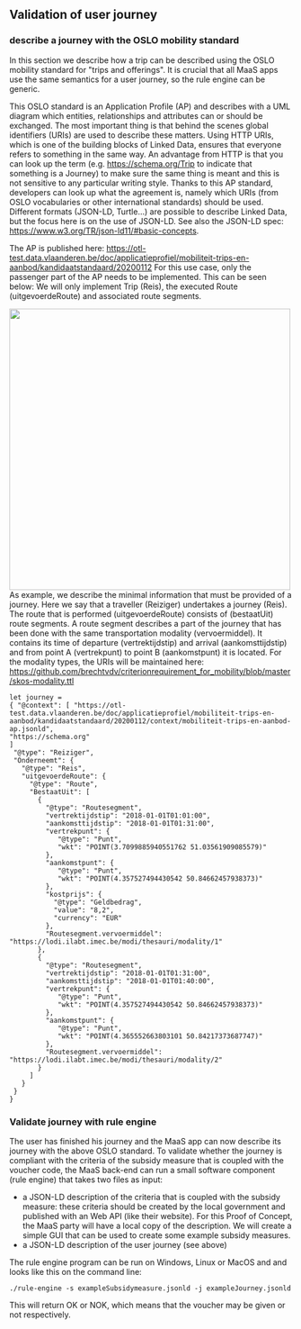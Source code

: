 ## Validation of user journey

### describe a journey with the OSLO mobility standard

In this section we describe how a trip can be described using the OSLO mobility standard for "trips and offerings". It is crucial that all MaaS apps use the same semantics for a user journey, so the rule engine can be generic.

This OSLO standard is an Application Profile (AP) and describes with a UML diagram which entities, relationships and attributes can or should be exchanged. The most important thing is that behind the scenes global identifiers (URIs) are used to describe these matters. Using HTTP URIs, which is one of the building blocks of Linked Data, ensures that everyone refers to something in the same way. An advantage from HTTP is that you can look up the term (e.g. https://schema.org/Trip to indicate that something is a Journey) to make sure the same thing is meant and this is not sensitive to any particular writing style. Thanks to this AP standard, developers can look up what the agreement is, namely which URIs (from OSLO vocabularies or other international standards) should be used. Different formats (JSON-LD, Turtle...) are possible to describe Linked Data, but the focus here is on the use of JSON-LD. See also the JSON-LD spec: https://www.w3.org/TR/json-ld11/#basic-concepts. 

The AP is published here: https://otl-test.data.vlaanderen.be/doc/applicatieprofiel/mobiliteit-trips-en-aanbod/kandidaatstandaard/20200112
For this use case, only the passenger part of the AP needs to be implemented. This can be seen below:
We will only implement Trip (Reis), the executed Route (uitgevoerdeRoute) and associated route segments.

<a href="https://github.com/brechtvdv/third_party_payment_maas/blob/master/provider/oslo-reis.PNG"><img src="https://github.com/brechtvdv/third_party_payment_maas/blob/master/provider/oslo-reis.PNG" align="left" height="500" width="auto" ></a>

As example, we describe the minimal information that must be provided of a journey. Here we say that a traveller (Reiziger) undertakes a journey (Reis). The route that is performed (uitgevoerdeRoute) consists of (bestaatUit) route segments. A route segment describes a part of the journey that has been done with the same transportation modality (vervoermiddel). It contains its time of departure (vertrektijdstip) and arrival (aankomsttijdstip) and from point A (vertrekpunt) to point B (aankomstpunt) it is located. 
For the modality types, the URIs will be maintained here: https://github.com/brechtvdv/criterionrequirement_for_mobility/blob/master/skos-modality.ttl 

```
let journey = 
{ "@context": [ "https://otl-test.data.vlaanderen.be/doc/applicatieprofiel/mobiliteit-trips-en-aanbod/kandidaatstandaard/20200112/context/mobiliteit-trips-en-aanbod-ap.jsonld",
"https://schema.org"
]
 "@type": "Reiziger",
 "Onderneemt": {
   "@type": "Reis",
   "uitgevoerdeRoute": {
     "@type": "Route",
     "BestaatUit": [
       {
         "@type": "Routesegment",
         "vertrektijdstip": "2018-01-01T01:01:00",
         "aankomsttijdstip": "2018-01-01T01:31:00",
         "vertrekpunt": { 
            "@type": "Punt",
            "wkt": "POINT(3.7099885940551762 51.03561909085579)"
         },
         "aankomstpunt": { 
            "@type": "Punt",
            "wkt": "POINT(4.357527494430542 50.84662457938373)"
         },
         "kostprijs": {
           "@type": "Geldbedrag",
           "value": "8,2",
           "currency": "EUR"
         },
         "Routesegment.vervoermiddel": "https://lodi.ilabt.imec.be/modi/thesauri/modality/1"
       },
       {
         "@type": "Routesegment",
         "vertrektijdstip": "2018-01-01T01:31:00",
         "aankomsttijdstip": "2018-01-01T01:40:00",
         "vertrekpunt": { 
            "@type": "Punt",
            "wkt": "POINT(4.357527494430542 50.84662457938373)"
         },
         "aankomstpunt": { 
            "@type": "Punt",
            "wkt": "POINT(4.365552663803101 50.84217373687747)"
         },
         "Routesegment.vervoermiddel": "https://lodi.ilabt.imec.be/modi/thesauri/modality/2"
       }
     ]
   }
 }
}
```

### Validate journey with rule engine

The user has finished his journey and the MaaS app can now describe its journey with the above OSLO standard.
To validate whether the journey is compliant with the criteria of the subsidy measure that is coupled with the voucher code,
the MaaS back-end can run a small software component (rule engine) that takes two files as input:
* a JSON-LD description of the criteria that is coupled with the subsidy measure: these criteria should be created by the local government and published with an Web API (like their website). For this Proof of Concept, the MaaS party will have a local copy of the description. We will create a simple GUI that can be used to create some example subsidy measures.
* a JSON-LD description of the user journey (see above)

The rule engine program can be run on Windows, Linux or MacOS and and looks like this on the command line:
```
./rule-engine -s exampleSubsidymeasure.jsonld -j exampleJourney.jsonld
```
This will return OK or NOK, which means that the voucher may be given or not respectively.
